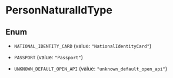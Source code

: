 

# PersonNaturalIdType

## Enum


* `NATIONAL_IDENTITY_CARD` (value: `"NationalIdentityCard"`)

* `PASSPORT` (value: `"Passport"`)

* `UNKNOWN_DEFAULT_OPEN_API` (value: `"unknown_default_open_api"`)



